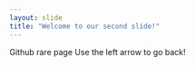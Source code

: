 ```yaml
---
layout: slide
title: "Welcome to our second slide!"
---
```

Github rare page
Use the left arrow to go back!
